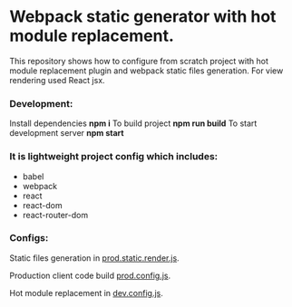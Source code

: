 # Webpack static generator with hot module replacement.

This repository shows how to configure from scratch project with hot module replacement plugin and webpack static files generation.
For view rendering used React jsx.

### Development:
Install dependencies **npm i** 
To build project **npm run build**
To start development server **npm start** 

### It is lightweight project config which includes: 
* babel
* webpack
* react
* react-dom
* react-router-dom

### Configs:
Static files generation in [prod.static.render.js](https://github.com/TNikolai/webpack-static-gen-hmr/blob/master/webpack/prod.static.render.js).

Production client code build [prod.config.js](https://github.com/TNikolai/webpack-static-gen-hmr/blob/master/webpack/prod.static.render.js).

Hot module replacement in [dev.config.js](https://github.com/TNikolai/webpack-static-gen-hmr/blob/master/webpack/dev.config.js).
